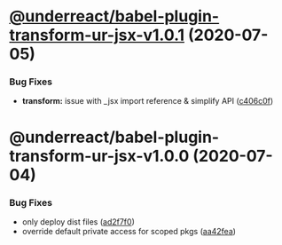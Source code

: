 # [@underreact/babel-plugin-transform-ur-jsx-v1.0.1](https://github.com/sterlingwes/underreact/compare/@underreact/babel-plugin-transform-ur-jsx-v1.0.0...@underreact/babel-plugin-transform-ur-jsx-v1.0.1) (2020-07-05)


### Bug Fixes

* **transform:** issue with _jsx import reference & simplify API ([c406c0f](https://github.com/sterlingwes/underreact/commit/c406c0f38b8781a9b21894b7da8492b69a94a457))

# @underreact/babel-plugin-transform-ur-jsx-v1.0.0 (2020-07-04)


### Bug Fixes

* only deploy dist files ([ad2f7f0](https://github.com/sterlingwes/underreact/commit/ad2f7f0ba801b653b71a3f5027d798251bf79131))
* override default private access for scoped pkgs ([aa42fea](https://github.com/sterlingwes/underreact/commit/aa42fea6c1e8694a4565ce5b3903ba1b3c18a34a))
